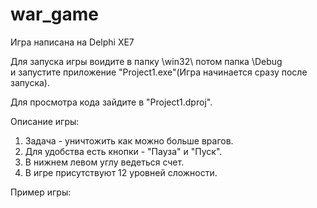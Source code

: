 # war_game
Игра написана на Delphi XE7

Для запуска игры воидите в папку \win32\ потом папка \Debug\
и запустите приложение "Project1.exe"(Игра начинается сразу после запуска).

Для просмотра кода зайдите в "Project1.dproj".

Описание игры:
1) Задача - уничтожить как можно больше врагов.
2) Для удобства есть кнопки - "Пауза" и "Пуск".
3) В нижнем левом углу ведеться счет.
4) В игре присутствуют 12 уровней сложности.

Пример игры:
